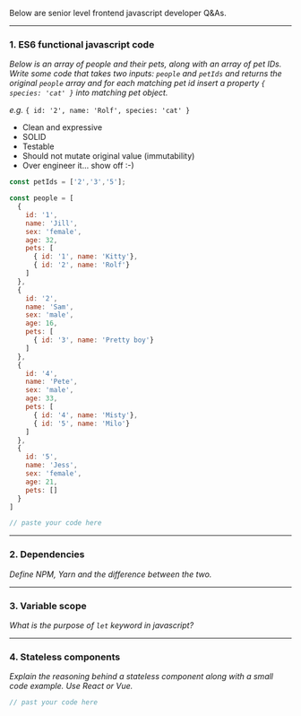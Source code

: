 Below are senior level frontend javascript developer Q&As.

-------------------------

### 1. ES6 functional javascript code

*Below is an array of people and their pets, along with an array of pet IDs. Write some code that takes two inputs: `people` and `petIds` and returns the original `people` array and for each matching pet id insert a property `{ species: 'cat' }` into matching pet object.*

*e.g.* `{ id: '2', name: 'Rolf', species: 'cat' }`

* Clean and expressive
* SOLID
* Testable
* Should not mutate original value (immutability)
* Over engineer it... show off :-) 

```javascript
const petIds = ['2','3','5'];

const people = [
  {
    id: '1',
    name: 'Jill',
    sex: 'female',
    age: 32,
    pets: [
      { id: '1', name: 'Kitty'},
      { id: '2', name: 'Rolf'}
    ]
  },
  {
    id: '2',
    name: 'Sam',
    sex: 'male',
    age: 16,
    pets: [
      { id: '3', name: 'Pretty boy'}
    ]
  },
  {
    id: '4',
    name: 'Pete',
    sex: 'male',
    age: 33,
    pets: [
      { id: '4', name: 'Misty'},
      { id: '5', name: 'Milo'}
    ]
  },
  {
    id: '5',
    name: 'Jess',
    sex: 'female',
    age: 21,
    pets: []
  }  
]
```

```javascript
// paste your code here
```

-------------------------

### 2. Dependencies

*Define NPM, Yarn and the difference between the two.*

-------------------------

### 3. Variable scope

*What is the purpose of `let` keyword in javascript?*

-------------------------

### 4. Stateless components

*Explain the reasoning behind a stateless component along with a small code example. Use React or Vue.*

```javascript
// past your code here
```
